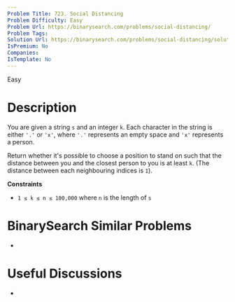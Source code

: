 ```yaml
---
Problem Title: 723. Social Distancing
Problem Difficulty: Easy
Problem Url: https://binarysearch.com/problems/social-distancing/
Problem Tags: 
Solution Url: https://binarysearch.com/problems/social-distancing/solutions/
IsPremium: No
Companies: 
IsTemplate: No
---
```


<span style="color: ;">Easy</span>

# Description

You are given a string `s` and an integer `k`. Each character in the string is either `'.'` or `'x'`, where `'.'` represents an empty space and `'x'` represents a person.

Return whether it's possible to choose a position to stand on such that the distance between you and the closest person to you is at least `k`. (The distance between each neighbouring indices is `1`).

**Constraints**
- `1 ≤ k ≤ n ≤ 100,000` where `n` is the length of `s`

# BinarySearch Similar Problems

- []()

# Useful Discussions

- []()
